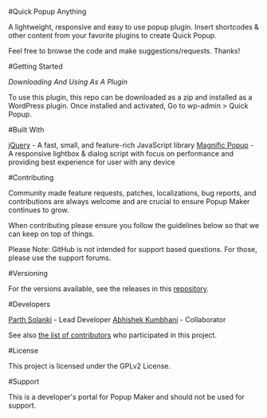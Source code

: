 #Quick Popup Anything

A lightweight, responsive and easy to use popup plugin. Insert shortcodes & other content from your favorite plugins to create Quick Popup.

Feel free to browse the code and make suggestions/requests. Thanks!

#Getting Started

*Downloading And Using As A Plugin*

To use this plugin, this repo can be downloaded as a zip and installed as a WordPress plugin. Once installed and activated, Go to wp-admin > Quick Popup.

#Built With

<a href="https://jquery.com/" target="_blank">jQuery</a> - A fast, small, and feature-rich JavaScript library
<a href="https://dimsemenov.com/plugins/magnific-popup/" target="_blank">Magnific Popup</a> - A responsive lightbox & dialog script with focus on performance and providing best experience for user with any device

#Contributing

Community made feature requests, patches, localizations, bug reports, and contributions are always welcome and are crucial to ensure Popup Maker continues to grow.

When contributing please ensure you follow the guidelines below so that we can keep on top of things.

Please Note: GitHub is not intended for support based questions. For those, please use the support forums.

#Versioning

For the versions available, see the releases in this <a href="https://github.com/isolankiparth/mi-quick-popup-anything/releases" target="_blank">repository</a>.

#Developers

<a href="https://parthsolanki.com/" target="_blank">Parth Solanki</a> - Lead Developer
<a href="https://abhishekkumbhani.com/" target="_blank">Abhishek Kumbhani</a> - Collaborator

See also <a href="https://github.com/isolankiparth/mi-quick-popup-anything/graphs/contributors" target="_blank">the list of contributors</a> who participated in this project.

#License

This project is licensed under the GPLv2 License.

#Support

This is a developer's portal for Popup Maker and should not be used for support.